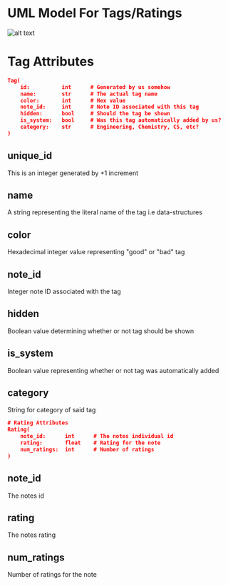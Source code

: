 # UML Model For Tags/Ratings
![alt text](https://i.imgur.com/eMo0eor.png "UML Diagram")

# Tag Attributes
```json
Tag(
    id:          int      # Generated by us somehow
    name:        str      # The actual tag name
    color:       int      # Hex value
    note_id:     int      # Note ID associated with this tag
    hidden:      bool     # Should the tag be shown
    is_system:   bool     # Was this tag automatically added by us?
    category:    str      # Engineering, Chemistry, CS, etc?
)
```

## unique_id
This is an integer generated by +1 increment

## name
A string representing the literal name of the tag i.e data-structures

## color
Hexadecimal integer value representing "good" or "bad" tag

## note_id
Integer note ID associated with the tag

## hidden
Boolean value determining whether or not tag should be shown

## is_system
Boolean value representing whether or not tag was automatically added

## category
String for category of said tag

```json
# Rating Attributes
Rating(
    note_id:      int      # The notes individual id
    rating:       float    # Rating for the note
    num_ratings:  int      # Number of ratings
)
```

## note_id
The notes id

## rating
The notes rating

## num_ratings
Number of ratings for the note
